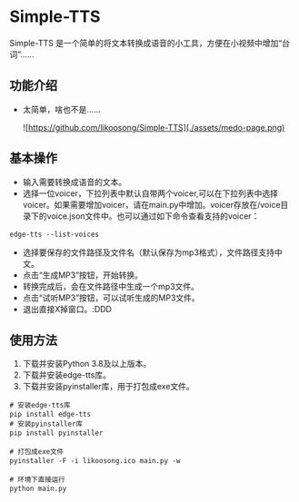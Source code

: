 # Simple-TTS

Simple-TTS 是一个简单的将文本转换成语音的小工具，方便在小视频中增加“台词”......

## 功能介绍

- 太简单，啥也不是......

  ![https://github.com/likoosong/Simple-TTS](./assets/medo-page.png)


## 基本操作

- 输入需要转换成语音的文本。
- 选择一位voicer，下拉列表中默认自带两个voicer,可以在下拉列表中选择voicer。如果需要增加voicer，请在main.py中增加。voicer存放在/voice目录下的voice.json文件中。也可以通过如下命令查看支持的voicer：
```
edge-tts --list-voices
```
- 选择要保存的文件路径及文件名（默认保存为mp3格式），文件路径支持中文。
- 点击“生成MP3”按钮，开始转换。
- 转换完成后，会在文件路径中生成一个mp3文件。
- 点击“试听MP3”按钮，可以试听生成的MP3文件。
- 退出直接X掉窗口。:DDD

## 使用方法

1. 下载并安装Python 3.8及以上版本。
2. 下载并安装edge-tts库。
3. 下载并安装pyinstaller库，用于打包成exe文件。

```
# 安装edge-tts库
pip install edge-tts
# 安装pyinstaller库
pip install pyinstaller

# 打包成exe文件
pyinstaller -F -i likoosong.ico main.py -w

# 环境下直接运行
python main.py

```

